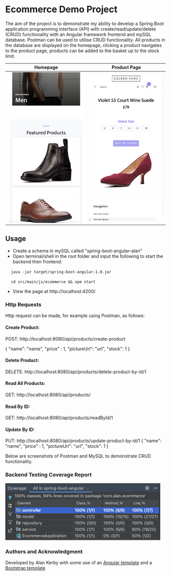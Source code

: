# Ecommerce Demo Project

The aim of the project is to demonstrate my ability to develop a Spring Boot application programming interface (API) with create/read/update/delete (CRUD) functionality with an Angular framework frontend and mySQL database. Postman can be used to utilise CRUD functionality. All products in the database are displayed on the homepage, clicking a product navigates to the product page, products can be added to the basket up to the stock limit.

Homepage             |  Product Page
:-------------------------:|:-------------------------:
![](src/assets/homepage.png) |  ![](src/assets/product.png)

## Usage
* Create a schema in mySQL called "spring-boot-angular-alan"
* Open terminal/shell in the root folder and input the following to start the backend then frontend:    

&emsp; `java -jar target/spring-boot-angular-1.0.jar`

&emsp; `cd src/main/js/ecommerce && npm start`
* View the page at http://localhost:4200/

### Http Requests
Http request can be made, for example using Postman, as follows:

#### Create Product:

POST: http://localhost:8080/api/products/create-product

{ "name": "name", "price" : 1, "pictureUrl": "url", "stock": 1 }

#### Delete Product:

DELETE: http://localhost:8080/api/products/delete-product-by-id/1

#### Read All Products:

GET: http://localhost:8080/api/products/

#### Read By ID:

GET: http://localhost:8080/api/products/readById/1

#### Update By ID:

PUT: http://localhost:8080/api/products/update-product-by-id/1
{ "name": "name", "price" : 1, "pictureUrl": "url", "stock": 1 }

Below are screenshots of Postman and MySQL to demonstrate CRUD functionality.


### Backend Testing Coverage Report
![Tux, the Linux mascot](src/assets/coverage.png)
### Authors and Acknowledgment
Developed by Alan Kerby with some use of an [Angular template](https://www.baeldung.com/spring-angular-ecommerce) and a [Bootstrap template](https://themewagon.com/themes/free-bootstrap-4-html5-ecommerece-website-template-shoppers/)

